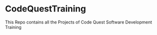 # CodeQuestTraining
This Repo contains all the Projects of Code Quest Software Development Training
